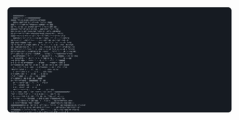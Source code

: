 <a href="https://github.com/simiguess/simiguess">
  <picture>
    <source media="(prefers-color-scheme: dark)" srcset="https://raw.githubusercontent.com/simiguess/simiguess/main/profpic.svg?sanitize=true">
    <img alt="Sims GitHub Profile README" src="https://raw.githubusercontent.com/simiguess/simiguess/main/profpic.svg?sanitize=true">
  </picture>
</a>